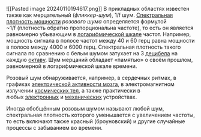![[Pasted image 20240110194617.png]]
В прикладных областях известен также как мерцательный (_фликкер-шум_), 1/f шум. [Спектральная плотность мощности](https://ru.wikipedia.org/wiki/%D0%A1%D0%BF%D0%B5%D0%BA%D1%82%D1%80%D0%B0%D0%BB%D1%8C%D0%BD%D0%B0%D1%8F_%D0%BF%D0%BB%D0%BE%D1%82%D0%BD%D0%BE%D1%81%D1%82%D1%8C_%D0%BC%D0%BE%D1%89%D0%BD%D0%BE%D1%81%D1%82%D0%B8 "Спектральная плотность мощности") _розового шума_ определяется формулой ~1/f (плотность обратно пропорциональна частоте), то есть он является равномерно убывающим в [логарифмической шкале](https://ru.wikipedia.org/wiki/%D0%9B%D0%BE%D0%B3%D0%B0%D1%80%D0%B8%D1%84%D0%BC%D0%B8%D1%87%D0%B5%D1%81%D0%BA%D0%B0%D1%8F_%D1%88%D0%BA%D0%B0%D0%BB%D0%B0 "Логарифмическая шкала") частот. Например, мощность сигнала в полосе частот между 40 и 60 герц равна мощности в полосе между 4000 и 6000 герц. Спектральная плотность такого сигнала по сравнению с белым шумом затухает на 3 [децибела](https://ru.wikipedia.org/wiki/%D0%94%D0%B5%D1%86%D0%B8%D0%B1%D0%B5%D0%BB "Децибел") на каждую [октаву](https://ru.wikipedia.org/wiki/%D0%9E%D0%BA%D1%82%D0%B0%D0%B2%D0%B0 "Октава"). Шум мерцаний обладает «памятью» о своём прошлом, равномерной в логарифмической шкале времени.

Розовый шум обнаруживается, например, в сердечных ритмах, в графиках [электрической активности мозга](https://ru.wikipedia.org/wiki/%D0%AD%D0%BB%D0%B5%D0%BA%D1%82%D1%80%D0%BE%D1%8D%D0%BD%D1%86%D0%B5%D1%84%D0%B0%D0%BB%D0%BE%D0%B3%D1%80%D0%B0%D0%BC%D0%BC%D0%B0 "Электроэнцефалограмма"), в электромагнитном излучении [космических тел](https://ru.wikipedia.org/wiki/%D0%9A%D0%BE%D1%81%D0%BC%D0%B8%D1%87%D0%B5%D1%81%D0%BA%D0%B8%D0%B5_%D1%82%D0%B5%D0%BB%D0%B0 "Космические тела"), а также практически в любых [электронных](https://ru.wikipedia.org/wiki/%D0%AD%D0%BB%D0%B5%D0%BA%D1%82%D1%80%D0%BE%D0%BD%D0%B8%D0%BA%D0%B0 "Электроника") и [механических](https://ru.wikipedia.org/wiki/%D0%9C%D0%B5%D1%85%D0%B0%D0%BD%D0%B8%D0%B7%D0%BC "Механизм") устройствах.

Иногда обобщённым розовым шумом называют любой шум, спектральная плотность которого уменьшается с увеличением частоты, то есть включают также красный (броуновский) и другие случайные процессы с забыванием во времени.